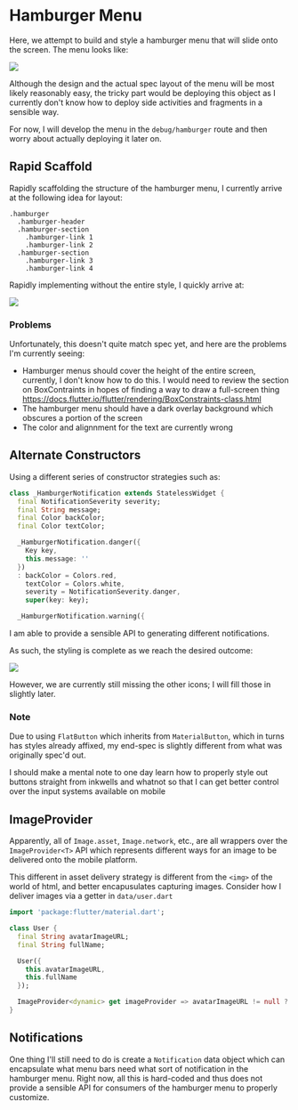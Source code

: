 # Hamburger Menu

Here, we attempt to build and style a hamburger menu that will slide onto the screen. The menu looks like:

![](./ch11/hamburger-spec.png)

Although the design and the actual spec layout of the menu will be most likely reasonably easy, the tricky part would be deploying this object as I currently don't know how to deploy side activities and fragments in a sensible way.

For now, I will develop the menu in the `debug/hamburger` route and then worry about actually deploying it later on.

## Rapid Scaffold

Rapidly scaffolding the structure of the hamburger menu, I currently arrive at the following idea for layout:

```haml
.hamburger
  .hamburger-header
  .hamburger-section
    .hamburger-link 1
    .hamburger-link 2
  .hamburger-section
    .hamburger-link 3
    .hamburger-link 4
```

Rapidly implementing without the entire style, I quickly arrive at:

![](./ch11/rapid-scaffold.png)

### Problems

Unfortunately, this doesn't quite match spec yet, and here are the problems I'm currently seeing:

- Hamburger menus should cover the height of the entire screen, currently, I don't know how to do this. I would need to review the section on BoxContraints in hopes of finding a way to draw a full-screen thing https://docs.flutter.io/flutter/rendering/BoxConstraints-class.html
- The hamburger menu should have a dark overlay background which obscures a portion of the screen
- The color and alignnment for the text are currently wrong

## Alternate Constructors

Using a different series of constructor strategies such as:

```dart
class _HamburgerNotification extends StatelessWidget {
  final NotificationSeverity severity;
  final String message;
  final Color backColor;
  final Color textColor;

  _HamburgerNotification.danger({
    Key key,
    this.message: ''
  }) 
  : backColor = Colors.red,
    textColor = Colors.white,
    severity = NotificationSeverity.danger,
    super(key: key);

  _HamburgerNotification.warning({
```

I am able to provide a sensible API to generating different notifications.

As such, the styling is complete as we reach the desired outcome:

![](./ch11/styled.png)

However, we are currently still missing the other icons; I will fill those in slightly later.

### Note

Due to using `FlatButton` which inherits from `MaterialButton`, which in turns has styles already affixed, my end-spec is slightly different from what was originally spec'd out.

I should make a mental note to one day learn how to properly style out buttons straight from inkwells and whatnot so that I can get better control over the input systems available on mobile

## ImageProvider

Apparently, all of `Image.asset`, `Image.network`, etc., are all wrappers over the `ImageProvider<T>` API which represents different ways for an image to be delivered onto the mobile platform.

This different in asset delivery strategy is different from the `<img>` of the world of html, and better encapusulates capturing images. Consider how I deliver images via a getter in `data/user.dart`

```dart
import 'package:flutter/material.dart';

class User {
  final String avatarImageURL;
  final String fullName;

  User({
    this.avatarImageURL,
    this.fullName
  });

  ImageProvider<dynamic> get imageProvider => avatarImageURL != null ? new NetworkImage(avatarImageURL) : new AssetImage('images/dogelog.jpg');
}
```

## Notifications

One thing I'll still need to do is create a `Notification` data object which can encapsulate what menu bars need what sort of notification in the hamburger menu. Right now, all this is hard-coded and thus does not provide a sensible API for consumers of the hamburger menu to properly customize.